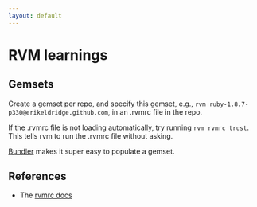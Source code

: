 ```yaml
---
layout: default
---
```


# RVM learnings

## Gemsets

Create a gemset per repo, and specify this gemset, e.g., `rvm ruby-1.8.7-p330@erikeldridge.github.com`,  in an .rvmrc file in the repo.

If the .rvmrc file is not loading automatically, try running `rvm rvmrc trust`. This tells rvm to run the .rvmrc file without asking.

[Bundler](http://gembundler.com/) makes it super easy to populate a gemset.

## References

* The [rvmrc docs](http://beginrescueend.com/workflow/rvmrc/)